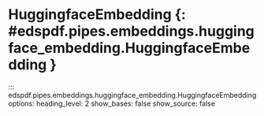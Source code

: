 # HuggingfaceEmbedding {: #edspdf.pipes.embeddings.huggingface_embedding.HuggingfaceEmbedding }

::: edspdf.pipes.embeddings.huggingface_embedding.HuggingfaceEmbedding
    options:
        heading_level: 2
        show_bases: false
        show_source: false
